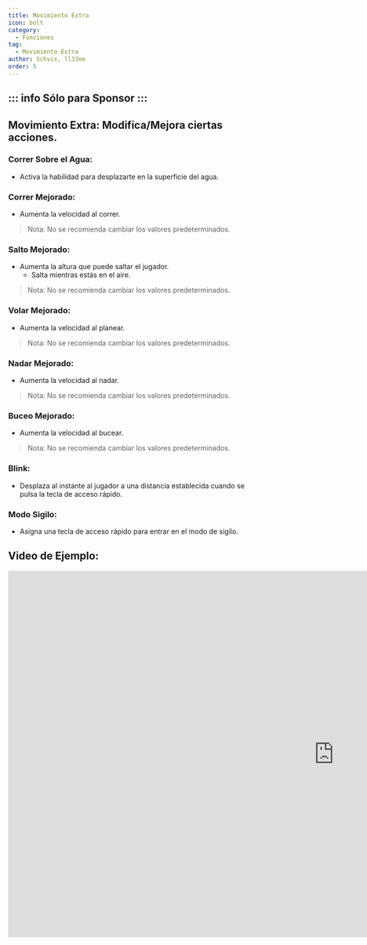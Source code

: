 ```yaml
---
title: Movimiento Extra
icon: bolt
category:
  - Funciones
tag:
  - Movimiento Extra
author: Schvis, ll33ee
order: 5
---
```

::: info Sólo para Sponsor
:::
---
## Movimiento Extra: Modifica/Mejora ciertas acciones.
### Correr Sobre el Agua:
- Activa la habilidad para desplazarte en la superficie del agua.
### Correr Mejorado:
- Aumenta la velocidad al correr.
> Nota: No se recomienda cambiar los valores predeterminados.
### Salto Mejorado:
- Aumenta la altura que puede saltar el jugador.
    - Salta mientras estás en el aire.
> Nota: No se recomienda cambiar los valores predeterminados.
### Volar Mejorado:
- Aumenta la velocidad al planear.
> Nota: No se recomienda cambiar los valores predeterminados.
### Nadar Mejorado:
- Aumenta la velocidad al nadar.
> Nota: No se recomienda cambiar los valores predeterminados.
### Buceo Mejorado:
- Aumenta la velocidad al bucear.
> Nota: No se recomienda cambiar los valores predeterminados.
### Blink:
- Desplaza al instante al jugador a una distancia establecida cuando se pulsa la tecla de acceso rápido.
### Modo Sigilo:
- Asigna una tecla de acceso rápido para entrar en el modo de sigilo.

## Video de Ejemplo:

<div class="iframe-container"><iframe width="1328" height="747" src="https://www.youtube.com/embed/wMd9icqhFQg?list=PL5eI1Tb64p56g27qfYk7VuFTz4FK6YrKa" title="Korepi - Extra Movement (Sponsor)" frameborder="0" allow="accelerometer; autoplay; clipboard-write; encrypted-media; gyroscope; picture-in-picture; web-share" referrerpolicy="strict-origin-when-cross-origin" allowfullscreen></iframe></div>
